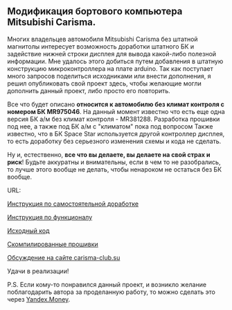 Модификация бортового компьютера Mitsubishi Carisma.
-------------------------
  Многих владельцев автомобиля Mitsubishi Cаrisma без штатной магнитолы интересует возможность доработки штатного БК и задействие нижней строки дисплея для вывода какой-либо полезной информации. Мне удалось этого добиться путем добавления в штатную конструкцию микроконтроллера на плате arduino. Так как поступает много запросов поделиться исходниками или внести дополнения, я решил опубликовать свой проект здесь, чтобы желающие могли дополнить данный проект, либо просто его повторить.

  Все что будет описано **относится к автомобилю без климат контроля с номером БК MR975046**. На данный момент известно что есть еще одна версия БК а/м без климат контроля - MR381288. Разработка прошивки под нее, а также под БК а/м с "климатом" пока под вопросом
Также известно, что в БК Space Star используется другой контроллер дисплея, то есть доработку без серьезного изменения схемы и кода не сделать.

Ну и, естественно, **все что вы делаете, вы делаете на свой страх и риск**! Будьте аккуратны и внимательны, если в чем то не разобрались, то лучше этого вообще не делать, чтобы ненароком не остаться без БК вообще.

  URL:

[Инструкция по самостоятельной доработке](https://github.com/miheych/carisma_bk/blob/master/Docs/Hardware%20guide.md)

[Инструкция по функционалу](https://github.com/miheych/carisma_bk/blob/master/Docs/Users%20manual.md)

[Исходный код](https://github.com/miheych/carisma_pc_mod/tree/master/Source)

[Скомпилированные прошивки](https://github.com/miheych/carisma_bk/tree/master/Hex)

[Обсуждение на сайте carisma-club.su](http://carisma-club.su/index.php?showtopic=2685)

Удачи в реализации!


P.S. Если кому-то понравился данный проект, и возникло желание поблагодарить автора за проделанную работу, то можно сделать это через [Yandex.Money](https://money.yandex.ru/to/410013029389266).
